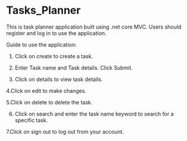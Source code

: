# Tasks_Planner
This is task planner application built using .net core MVC. Users should register and log in to use the application. 

Guide to use the application:

1. Click on create to create a task. 

2. Enter Task name and Task details. Click Submit.

3. Click on details to view task details.

  4.Click on edit to make changes.

  5.Click on delete to delete the task.

6. Click on search and enter the task name keyword to search for a specific task.

  7.Click on sign out to log out from your account.

